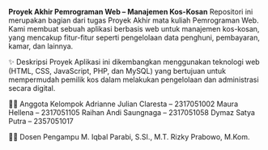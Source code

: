 **Proyek Akhir Pemrograman Web – Manajemen Kos-Kosan**
Repositori ini merupakan bagian dari tugas Proyek Akhir mata kuliah Pemrograman Web.
Kami membuat sebuah aplikasi berbasis web untuk manajemen kos-kosan, yang mencakup fitur-fitur seperti pengelolaan data penghuni, pembayaran, kamar, dan lainnya.

✨ Deskripsi Proyek
Aplikasi ini dikembangkan menggunakan teknologi web (HTML, CSS, JavaScript, PHP, dan MySQL) yang bertujuan untuk mempermudah pemilik kos dalam melakukan pengelolaan dan administrasi secara digital.

👨‍💻 Anggota Kelompok
Adrianne Julian Claresta – 2317051002
Maura Hellena – 2317051105
Raihan Andi Saungnaga – 2317051058
Dymaz Satya Putra – 2357051017

👨‍🏫 Dosen Pengampu
M. Iqbal Parabi, S.SI., M.T.
Rizky Prabowo, M.Kom.

